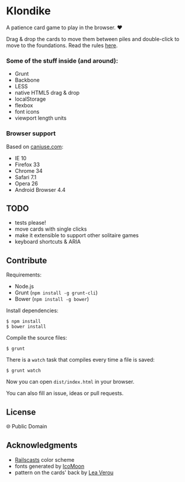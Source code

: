 # Klondike

A patience card game to play in the browser. :hearts:

Drag & drop the cards to move them between piles and double-click to move to the foundations. Read the rules [here](https://en.wikipedia.org/wiki/Klondike_%28solitaire%29#Rules).

### Some of the stuff inside (and around):

 * Grunt
 * Backbone
 * LESS
 * native HTML5 drag & drop
 * localStorage
 * flexbox
 * font icons
 * viewport length units

### Browser support

Based on [caniuse.com](caniuse.com):

 * IE 10
 * Firefox 33
 * Chrome 34
 * Safari 7.1
 * Opera 26
 * Android Browser 4.4


## TODO

 * tests please!
 * move cards with single clicks
 * make it extensible to support other solitaire games
 * keyboard shortcuts & ARIA


## Contribute

Requirements:

 * Node.js
 * Grunt (`npm install -g grunt-cli`)
 * Bower (`npm install -g bower`)

Install dependencies:

```
$ npm install
$ bower install
```

Compile the source files:

```
$ grunt
```

There is a `watch` task that compiles every time a file is saved:

```
$ grunt watch
```

Now you can open `dist/index.html` in your browser.


You can also fill an issue, ideas or pull requests.


## License

:globe_with_meridians: Public Domain


## Acknowledgments

 * [Railscasts](http://chriskempson.github.io/base16/#railscasts) color scheme
 * fonts generated by [IcoMoon](http://icomoon.io/app)
 * pattern on the cards' back by [Lea Verou](http://lea.verou.me/css3patterns/#shippo)

